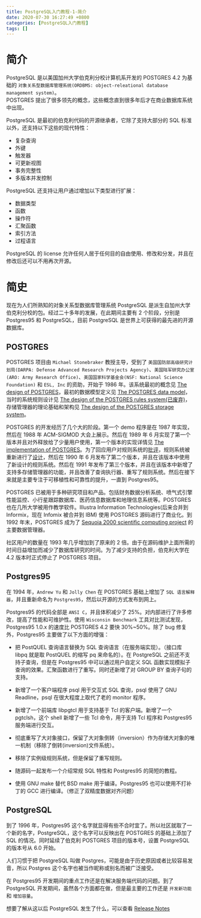 ```yaml
---
title: PostgreSQL入门教程-1-简介
date: 2020-07-30 16:27:49 +0800
categories: [PostgreSQL入门教程]
tags: []
---
```


# 简介

PostgreSQL 是以美国加州大学伯克利分校计算机系开发的 POSTGRES 4.2 为基础的 `对象关系型数据库管理系统(ORDBMS: object-releational database management system)`。  
POSTGRES 提出了很多领先的概念，这些概念直到很多年后才在商业数据库系统中出现。

PostgreSQL 是最初的伯克利代码的开源继承者，它除了支持大部分的 SQL 标准以外，还支持以下这些的现代特性：

- 复杂查询
- 外键
- 触发器
- 可更新视图
- 事务完整性
- 多版本并发控制

PostgreSQL 还支持让用户通过增加以下类型进行扩展：

- 数据类型
- 函数
- 操作符
- 汇聚函数
- 索引方法
- 过程语言

PostgreSQL 的 license 允许任何人居于任何目的自由使用、修改和分发，并且在修改后还可以不用再次开源。

# 简史

现在为人们所熟知的对象关系型数据库管理系统 PostgreSQL 是派生自加州大学伯克利分校的包。经过二十多年的发展，在此期间主要有 2 个阶段，分别是 Postgres95 和 PostgreSQL，目前 PostgreSQL 是世界上可获得的最先进的开源数据库。

## POSTGRES

POSTGRES 项目由 `Michael Stonebraker` 教授主导，受到了 `美国国防部高级研究计划局(DARPA: Defense Advanced Research Projects Agency)`、`美国陆军研究办公室(ARO: Army Research Office)`、`美国国家科学基金会(NSF: National Science Foundation)` 和 `ESL, Inc` 的资助，开始于 1986 年。该系统最初的概念见 [The design of POSTGRES](http://db.cs.berkeley.edu/papers/ERL-M85-95.pdf)，最初的数据模型定义见 [The POSTGRES data model](http://db.cs.berkeley.edu/papers/ERL-M87-13.pdf)，当时的系统规则设计见 [The design of the POSTGRES rules system(已废弃)](https://www.postgresql.org/docs/12/biblio.html#STON87A)，存储管理器的理论基础和架构见 [The design of the POSTGRES storage system](http://db.cs.berkeley.edu/papers/ERL-M87-06.pdf)。

POSTGRES 的开发经历了几个大的阶段。第一个 demo 程序是在 1987 年实现，然后在 1988 年 ACM-SIGMOD 大会上展示。然后在 1989 年 6 月实现了第一个版本并且对外释放给了少量用户使用，第一个版本的实现详情见 [The implementation of POSTGRES](http://db.cs.berkeley.edu/papers/ERL-M90-34.pdf)。为了回应用户对规则系统的[批评](https://www.postgresql.org/docs/current/biblio.html#STON89)，规则系统被重新进行了[设计](https://www.postgresql.org/docs/current/biblio.html#STON90B)，然后在 1990 年 6 月发布了第二个版本，并且在该版本中使用了新设计的规则系统。然后在 1991 年发布了第三个版本，并且在该版本中新增了支持多存储管理器的功能，并且改善了查询执行器、重写了规则系统。然后在接下来就是主要专注于可移植性和可靠性的提升，一直到 Postgres95。

POSTGRES 已被用于多种研究项目和产品。包括财务数据分析系统、喷气式引擎性能监控、小行星跟踪数据库、医药信息数据库和地理信息系统等。POSTGRES 也在几所大学被用作教学软件。Illustra Information Technologies(后来合并到 Informix，现在 Infomix 被合并到 IBM) 使用 POSTGRES 源码进行了商业化。到 1992 年末，POSTGRES 成为了 [Sequoia 2000 scientific computing project](http://meteora.ucsd.edu/s2k/s2k_home.html) 的主要数据管理器。

社区用户的数量在 1993 年几乎增加到了原来的 2 倍。由于在源码维护上面所需的时间日益增加而减少了数据库研究的时间。为了减少支持的负担，伯克利大学在 4.2 版本时正式停止了 POSTGRES 项目。

## Postgres95

在 1994 年，`Andrew Yu` 和 `Jolly Chen` 在 POSTGRES 基础上增加了 `SQL 语言解释器`，并且重新命名为 `Postgres95`，然后以开源的方式发布到网上。

Postgres95 的代码全部是 `ANSI C`，并且体积减少了 25%。对内部进行了许多修改，提高了性能和可维护性。使用 `Wisconsin Benchmark` 工具对比测试发现，Postgres95 1.0.x 的速度比 POSTGRES 4.2 要快 30%~50%。除了 bug 修复外，Postgres95 主要做了以下方面的增强：

- 把 PostQUEL 查询语言替换为 SQL 查询语言（在服务端实现）。（接口库 libpq 就是取 PostQUEL 的缩写 pq 来命名的）。在 PostgreSQL 之前还不支持子查询，但是在 Postgres95 中可以通过用户自定义 SQL 函数实现模拟子查询的效果。汇聚函数进行了重写。同时还新增了对 GROUP BY 查询子句的支持。

- 新增了一个客户端程序 psql 用于交互式 SQL 查询，psql 使用了 GNU Readline，psql 在很大程度上取代了老的 monitor 程序。

- 新增了一个前端库 libpgtcl 用于支持基于 Tcl 的客户端。新增了一个 pgtclsh，这个 shell 新增了一些 Tcl 命令，用于支持 Tcl 程序和 Postgres95 服务端进行交互。

- 彻底重写了大对象接口，保留了大对象倒转（inversion）作为存储大对象的唯一机制（移除了倒转(inversion)文件系统）。

- 移除了实例级规则系统，但是保留了重写规则。

- 随源码一起发布一个介绍常规 SQL 特性和 Postgres95 的简短的教程。

- 使用 GNU make 替代 BSD make 用于编译。Postgres95 也可以使用不打补丁的 GCC 进行编译。（修正了双精度数据对齐问题）

## PostgreSQL

到了 1996 年，Postgres95 这个名字就显得有些不合时宜了。所以社区就取了一个新的名字，PostgreSQL，这个名字可以反映出在 POSTGRES 的基础上添加了 SQL 的情况。同时延续了伯克利 POSTGRES 项目的版本号，设置 PostgreSQL 的版本号从 6.0 开始。

人们习惯于把 PostgreSQL 叫做 Postgres，可能是由于历史原因或者比较容易发音，所以 Postgres 这个名字也被当作昵称或别名而被广泛接受。

在 Postgres95 开发期间的重点工作还是在解决服务端代码的问题。到了 PostgreSQL 开发期间，虽然各个方面都在做，但是最主要的工作还是 `开发新功能` 和 `增加容量`。

想要了解从这以后 PostgreSQL 发生了什么，可以查看 [Release Notes](https://www.postgresql.org/docs/12/release.html)
